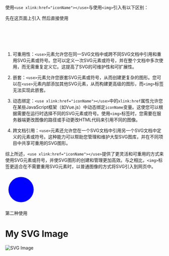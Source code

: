 使用`<use xlink:href="iconName"></use>`与使用`<img>`引入有以下区别：

先在这页面上引入
  <svg xmlns="http://www.w3.org/2000/svg" xmlns:xlink="http://www.w3.org/1999/xlink" style="display: none">
      <symbol id="icon-arrow-steps">
        <svg
          height="70"
        ></svg>
      </symbol>
</svg>
然后直接使用
  <svg xmlns="http://www.w3.org/2000/svg" xmlns:xlink="http://www.w3.org/1999/xlink" width="100%" height="80">
            <use :xlink:href="getIcon(item)" />
          </svg>

1. 可重用性：`<use>`元素允许您在同一SVG文档中或跨不同SVG文档中引用和重用SVG元素或符号。您可以定义一次SVG元素或符号，并在整个文档中多次使用，而无需重复定义它。这提高了SVG的可维护性和可扩展性。

2. 嵌套：`<use>`元素允许您嵌套SVG元素或符号，从而创建更复杂的图形。您可以在`<use>`元素内部添加其他SVG元素，从而构建更高级的图形，而`<img>`标签无法实现此嵌套。

3. 动态绑定：`<use xlink:href="iconName"></use>`中的`xlink:href`属性允许您在某些JavaScript框架（如Vue.js）中动态绑定`iconName`变量。这使您可以根据需要在运行时选择不同的SVG元素或符号。使用`<img>`标签时，您需要在服务器端更改图像的路径或手动更改HTML代码来引用不同的图像。

4. 跨文档引用：`<use>`元素还允许您在一个SVG文档中引用另一个SVG文档中定义的元素或符号。这种能力可以帮助您管理和维护大型SVG图库，并在不同项目中共享可重用的SVG图形。

综上所述，`<use xlink:href="iconName"></use>`提供了更灵活和可重用的方式来使用SVG元素或符号，并使SVG图形的创建和管理更加高效。与之相比，`<img>`标签更适合在不需要重用SVG元素时，以普通图像的方式将SVG引入到网页中。

<svg xmlns="http://www.w3.org/2000/svg" xmlns:xlink="http://www.w3.org/1999/xlink" width="100" height="100">
  <!-- Define a reusable SVG symbol with an id -->
  <symbol id="myIcon">
    <circle cx="50" cy="50" r="40" fill="blue" />
  </symbol>

  <!-- Use the defined symbol with the 'use' element -->
  <use xlink:href="#myIcon" />
</svg>

第二种使用
<!DOCTYPE html>
<html>
<head>
  <title>SVG Image Example</title>
</head>
<body>
  <h1>My SVG Image</h1>
  <img src="path/to/your-svg-image.svg" alt="SVG Image">
</body>
</html>
